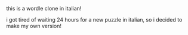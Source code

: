 this is a wordle clone in italian!

i got tired of waiting 24 hours for a new puzzle in italian, so i decided to make my own version!
